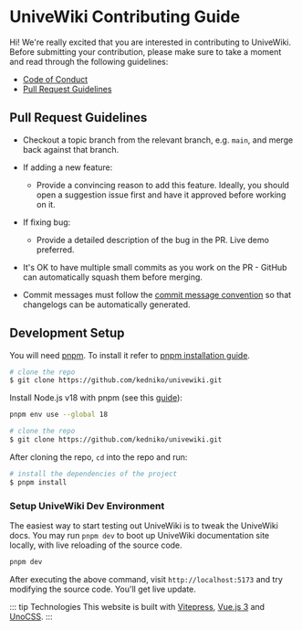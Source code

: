 
# UniveWiki Contributing Guide

Hi! We're really excited that you are interested in contributing to UniveWiki. Before submitting your contribution, please make sure to take a moment and read through the following guidelines:

- [Code of Conduct](./code-of-conduct.md)
- [Pull Request Guidelines](#pull-request-guidelines)

## Pull Request Guidelines

- Checkout a topic branch from the relevant branch, e.g. `main`, and merge back against that branch.

- If adding a new feature:

  - Provide a convincing reason to add this feature. Ideally, you should open a suggestion issue first and have it approved before working on it.

- If fixing bug:

  - Provide a detailed description of the bug in the PR. Live demo preferred.

- It's OK to have multiple small commits as you work on the PR - GitHub can automatically squash them before merging.

- Commit messages must follow the [commit message convention](./commit-convention.md) so that changelogs can be automatically generated.

## Development Setup

You will need [pnpm](https://pnpm.io). To install it refer to [pnpm installation guide](https://pnpm.io/installation).

```sh
# clone the repo
$ git clone https://github.com/kedniko/univewiki.git
```

Install Node.js v18 with pnpm (see this [guide](https://pnpm.io/cli/env#use)):

```sh
pnpm env use --global 18
```

```sh
# clone the repo
$ git clone https://github.com/kedniko/univewiki.git
```

After cloning the repo, `cd` into the repo and run:

```sh
# install the dependencies of the project
$ pnpm install
```

### Setup UniveWiki Dev Environment

The easiest way to start testing out UniveWiki is to tweak the UniveWiki docs. You may run `pnpm dev` to boot up UniveWiki documentation site locally, with live reloading of the source code.

```sh
pnpm dev
```

After executing the above command, visit `http://localhost:5173` and try modifying the source code. You'll get live update.

::: tip Technologies
This website is built with [Vitepress](https://vitepress.dev/), [Vue.js 3](https://vuejs.org/) and [UnoCSS](https://unocss.dev/).
:::
